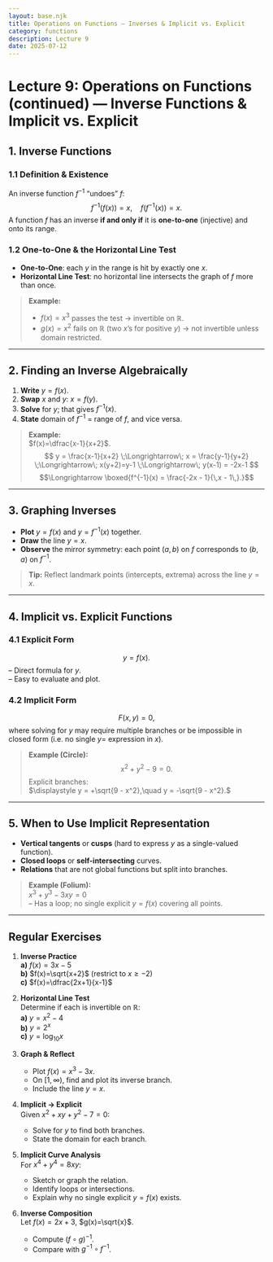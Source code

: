 ```yaml
---
layout: base.njk
title: Operations on Functions — Inverses & Implicit vs. Explicit
category: functions
description: Lecture 9
date: 2025-07-12
---
```


# Lecture 9: Operations on Functions (continued) — Inverse Functions & Implicit vs. Explicit

## 1. Inverse Functions

### 1.1 Definition & Existence  
An inverse function $f^{-1}$ “undoes” $f$:
$$
f^{-1}(f(x)) = x,\quad f(f^{-1}(x)) = x.
$$
A function $f$ has an inverse **if and only if** it is **one-to-one** (injective) and onto its range.

### 1.2 One-to-One & the Horizontal Line Test  
- **One-to-One**: each $y$ in the range is hit by exactly one $x$.  
- **Horizontal Line Test**: no horizontal line intersects the graph of $f$ more than once.

> **Example:**  
> - $f(x)=x^3$ passes the test → invertible on $\mathbb{R}$.  
> - $g(x)=x^2$ fails on $\mathbb{R}$ (two $x$’s for positive $y$) → not invertible unless domain restricted.  

---

## 2. Finding an Inverse Algebraically

1. **Write** $y = f(x)$.  
2. **Swap** $x$ and $y$: $x = f(y)$.  
3. **Solve** for $y$; that gives $f^{-1}(x)$.  
4. **State** domain of $f^{-1}$ = range of $f$, and vice versa.

> **Example:**  
> $f(x)=\dfrac{x-1}{x+2}$.  
> $$
> y = \frac{x-1}{x+2}
> \;\Longrightarrow\;
> x = \frac{y-1}{y+2}
> \;\Longrightarrow\;
> x(y+2)=y-1
> \;\Longrightarrow\;
> y(x-1) = -2x-1 
> $$
> $$\Longrightarrow \boxed{f^{-1}(x) = \frac{-2x - 1}{\,x - 1\,}.}$$

---

## 3. Graphing Inverses

- **Plot** $y = f(x)$ and $y = f^{-1}(x)$ together.  
- **Draw** the line $y = x$.  
- **Observe** the mirror symmetry: each point $(a,b)$ on $f$ corresponds to $(b,a)$ on $f^{-1}$.

> **Tip:** Reflect landmark points (intercepts, extrema) across the line $y=x$.

---

## 4. Implicit vs. Explicit Functions

### 4.1 Explicit Form  
$$
y = f(x).
$$
– Direct formula for $y$.  
– Easy to evaluate and plot.

### 4.2 Implicit Form  
$$
F(x,y) = 0,
$$
where solving for $y$ may require multiple branches or be impossible in closed form (i.e. no single $y=$ expression in $x$).

> **Example (Circle):**  
> $$
> x^2 + y^2 - 9 = 0.
> $$
> Explicit branches:  
> $\displaystyle y = +\sqrt{9 - x^2},\quad y = -\sqrt{9 - x^2}.$

---

## 5. When to Use Implicit Representation

- **Vertical tangents** or **cusps** (hard to express $y$ as a single-valued function).  
- **Closed loops** or **self-intersecting** curves.  
- **Relations** that are not global functions but split into branches.

> **Example (Folium):**  
> $\displaystyle x^3 + y^3 - 3xy = 0$  
> – Has a loop; no single explicit $y=f(x)$ covering all points.

---

## Regular Exercises

1. **Inverse Practice**  
   **a)** $f(x)=3x-5$  
   **b)** $f(x)=\sqrt{x+2}$ (restrict to $x\ge -2$)  
   **c)** $f(x)=\dfrac{2x+1}{x-1}$

2. **Horizontal Line Test**  
   Determine if each is invertible on $\mathbb{R}$:  
   **a)** $y = x^2 - 4$  
   **b)** $y = 2^x$  
   **c)** $y = \log_{10} x$

3. **Graph & Reflect**  
   - Plot $f(x)=x^3 - 3x$.  
   - On $[1,\infty)$, find and plot its inverse branch.  
   - Include the line $y = x$.

4. **Implicit → Explicit**  
   Given $x^2 + xy + y^2 - 7 = 0$:  
   - Solve for $y$ to find both branches.  
   - State the domain for each branch.

5. **Implicit Curve Analysis**  
    For $x^4 + y^4 = 8xy$:  
   - Sketch or graph the relation.  
   - Identify loops or intersections.  
   - Explain why no single explicit $y=f(x)$ exists.

6. **Inverse Composition**  
   Let $f(x)=2x+3$, $g(x)=\sqrt{x}$.  
   - Compute $(f\circ g)^{-1}$.  
   - Compare with $g^{-1}\circ f^{-1}$.


